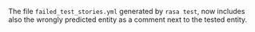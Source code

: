 The file `failed_test_stories.yml` generated by `rasa test`, now includes also the wrongly predicted entity as a comment next to the tested entity.